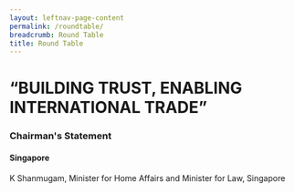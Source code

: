 ```yaml
---
layout: leftnav-page-content
permalink: /roundtable/
breadcrumb: Round Table
title: Round Table
---
```


# “BUILDING TRUST, ENABLING INTERNATIONAL TRADE”

### Chairman's Statement
#### Singapore
K Shanmugam, Minister for Home Affairs and Minister for Law, Singapore

